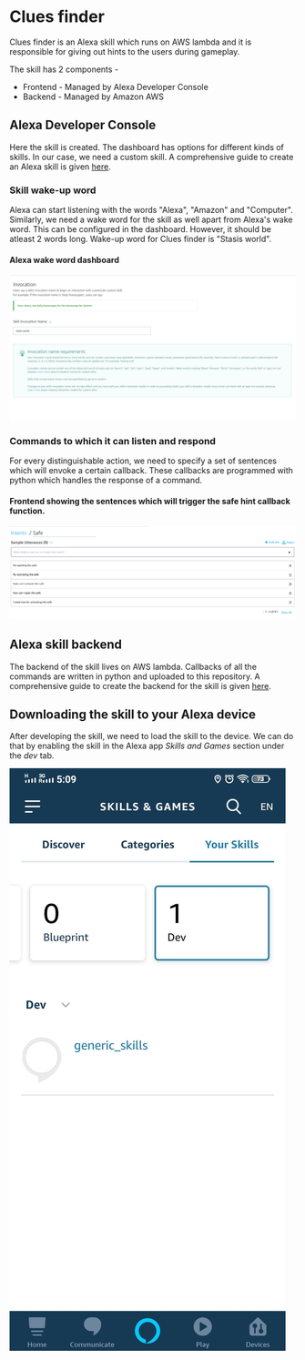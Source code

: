 # Clues finder

Clues finder is an Alexa skill which runs on AWS lambda and it is responsible for giving out hints to the users during gameplay.

The skill has 2 components -
* Frontend - Managed by Alexa Developer Console
* Backend - Managed by Amazon AWS

## Alexa Developer Console
Here the skill is created. The dashboard has options for different kinds of skills. In our case, we need a custom skill.
A comprehensive guide to create an Alexa skill is given [here](https://developer.amazon.com/en-US/docs/alexa/devconsole/create-a-skill-and-choose-the-interaction-model.html).

### Skill wake-up word
Alexa can start listening with the words "Alexa", "Amazon" and "Computer". Similarly, we need a wake word for the skill as well apart from Alexa's wake word.  This can be configured in the dashboard. However, it should be atleast 2 words long.
Wake-up word for Clues finder is "Stasis world".
#### Alexa wake word dashboard
![Alexa wake word dashboard](https://github.com/ubilab-escape/environment/raw/master/images/alexa_dashboard.png)

### Commands to which it can listen and respond
For every distinguishable action, we need to specify a set of sentences which will envoke a certain callback. These callbacks are programmed with python which handles the response of a command.

#### Frontend showing the sentences which will trigger the safe hint callback function.
![safe command callback](https://github.com/ubilab-escape/environment/raw/master/images/safe_command.png)

## Alexa skill backend
The backend of the skill lives on AWS lambda. Callbacks of all the commands are written in python and uploaded to this repository.
A comprehensive guide to create the backend for the skill is given [here](https://developer.amazon.com/en-US/docs/alexa/custom-skills/host-a-custom-skill-as-an-aws-lambda-function.html).

## Downloading the skill to your Alexa device

After developing the skill, we need to load the skill to the device. We can do that by enabling the skill in the Alexa app *Skills and Games* section under the *dev* tab.

![Alexa skill in the app](https://github.com/ubilab-escape/environment/raw/master/images/skills_device.jpg)
